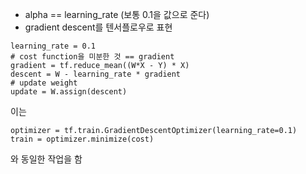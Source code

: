* alpha == learning_rate (보통 0.1을 값으로 준다)
* gradient descent를 텐서플로우로 표현

```
learning_rate = 0.1
# cost function을 미분한 것 == gradient
gradient = tf.reduce_mean((W*X - Y) * X)
descent = W - learning_rate * gradient
# update weight
update = W.assign(descent)
```
이는
```
optimizer = tf.train.GradientDescentOptimizer(learning_rate=0.1)
train = optimizer.minimize(cost)
```
와 동일한 작업을 함
